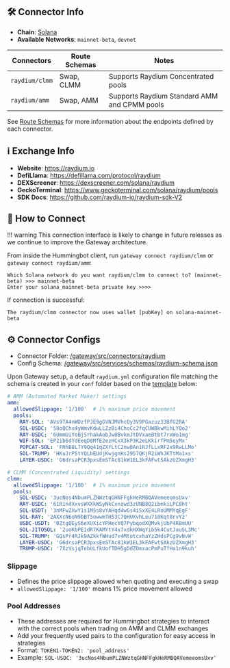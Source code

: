 ## 🛠 Connector Info

* **Chain**: [Solana](/gateway/chains/solana)
* **Available Networks**: `mainnet-beta`, `devnet`

| Connectors | Route Schemas | Notes | 
| --------- | ------ | ----- |
| `raydium/clmm` | Swap, CLMM | Supports Raydium Concentrated pools |
| `raydium/amm` | Swap, AMM | Supports Raydium Standard AMM and CPMM pools |

See [Route Schemas](/gateway/schemas) for more information about the endpoints defined by each connector.

## ℹ️ Exchange Info

- **Website**: <https://raydium.io>
- **DefiLlama**: <https://defillama.com/protocol/raydium>
- **DEXScreener**: <https://dexscreener.com/solana/raydium>
- **GeckoTerminal**: <https://www.geckoterminal.com/solana/raydium/pools>
- **SDK Docs**: <https://github.com/raydium-io/raydium-sdk-V2>

## 🔑 How to Connect

!!! warning
    This connection interface is likely to change in future releases as we continue to improve the Gateway architecture.

From inside the Hummingbot client, run `gateway connect raydium/clmm` or `gateway connect raydium/amm`:

```
Which Solana network do you want raydium/clmm to connect to? (mainnet-beta) >>> mainnet-beta
Enter your solana_mainnet-beta private key >>>>
```

If connection is successful:
```
The raydium/clmm connector now uses wallet [pubKey] on solana-mainnet-beta
```

## ⚙️ Connector Configs

* Connector Folder: [/gateway/src/connectors/raydium](https://github.com/hummingbot/gateway/tree/development/src/connectors/raydium)
* Config Schema: [/gateway/src/services/schemas/raydium-schema.json](https://github.com/hummingbot/gateway/tree/development/src/templates/raydium.yml)

Upon Gateway setup, a default `raydium.yml` configuration file matching the schema is created in your `conf` folder based on the [template](https://github.com/hummingbot/gateway/tree/development/src/templates/raydium.yml) below:

```yaml
# AMM (Automated Market Maker) settings
amm:
  allowedSlippage: '1/100'  # 1% maximum price movement
  pools:
    RAY-SOL: 'AVs9TA4nWDzfPJE9gGVNJMVhcQy3V9PGazuz33BfG2RA'
    SOL-USDC: '58oQChx4yWmvKdwLLZzBi4ChoCc2fqCUWBkwMihLYQo2'
    RAY-USDC: '6UmmUiYoBjSrhakAobJw8BvkmJtDVxaeBtbt7rxWo1mg'
    WIF-SOL: 'EP2ib6dYdEeqD8MfE2ezHCxX3kP3K2eLKkirfPm5eyMx'
    POPCAT-SOL: 'FRhB8L7Y9Qq41qZXYLtC2nw8An1RJfLLxRF2x9RwLLMo'
    SOL-TRUMP: 'HKuJrP5tYQLbEUdjKwjgnHs2957QKjR2iWhJKTtMa1xs'
    LAYER-USDC: 'G6drsaPCR3pxsEmSTAc81kW1EL3kFAFwtSAkzUZXmgH3'

# CLMM (Concentrated Liquidity) settings
clmm:
  allowedSlippage: '1/100'  # 1% maximum price movement
  pools:
    SOL-USDC: '3ucNos4NbumPLZNWztqGHNFFgkHeRMBQAVemeeomsUxv'
    RAY-USDC: '61R1ndXxvsWXXkWSyNkCxnzwd3zUNB8Q2ibmkiLPC8ht'
    SOL-USDT: '3nMFwZXwY1s1M5s8vYAHqd4wGs4iSxXE4LRoUMMYqEgF'
    SOL-RAY: '2AXXcN6oN9bBT5owwmTH53C7QHUXvhLeu718Kqt8rvY2'
    USDC-USDT: 'BZtgQEyS6eXUXicYPHecYQ7PybqodXQMvkjUbP4R8mUU'
    SOL-JITOSOL: '2uoKbPEidR7KAMYtY4x7xdkHXWqYib5k4CutJauSL3Mc'
    SOL-TRUMP: 'GQsPr4RJk9AZkkfWHud7v4MtotcxhaYzZHdsPCg9vNvW'
    LAYER-USDC: 'G6drsaPCR3pxsEmSTAc81kW1EL3kFAFwtSAkzUZXmgH3'
    TRUMP-USDC: '7XzVsjqTebULfkUofTDH5gDdZDmxacPmPuTfHa1n9kuh'
```

### Slippage

 - Defines the price slippage allowed when quoting and executing a swap
 - `allowedSlippage: '1/100'` means 1% price movement allowed

### Pool Addresses

 - These addresses are required for Hummingbot strategies to interact with the correct pools when trading on AMM and CLMM exchanges
 - Add your frequently used pairs to the configuration for easy access in strategies
 - Format: `TOKEN1-TOKEN2: 'pool_address'`
 - Example: `SOL-USDC: '3ucNos4NbumPLZNWztqGHNFFgkHeRMBQAVemeeomsUxv'`